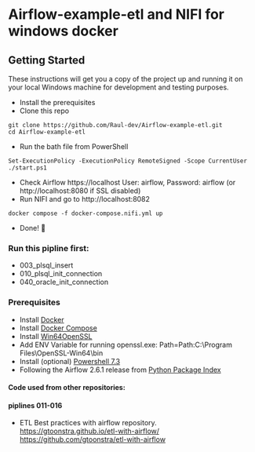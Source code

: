 # Airflow-example-etl and NIFI for windows docker

## Getting Started

These instructions will get you a copy of the project up and running it on your local Windows machine for development and testing purposes.

- Install the prerequisites
- Clone this repo
```
git clone https://github.com/Raul-dev/Airflow-example-etl.git
cd Airflow-example-etl
```
- Run the bath file from PowerShell
```
Set-ExecutionPolicy -ExecutionPolicy RemoteSigned -Scope CurrentUser
./start.ps1
```
- Check Airflow https://localhost User: airflow, Password: airflow  (or http://localhost:8080 if SSL disabled)
- Run NIFI and go to http://localhost:8082
```
docker compose -f docker-compose.nifi.yml up
```
- Done! :tada: 

### Run this pipline first:
- 003_plsql_insert
- 010_plsql_init_connection
- 040_oracle_init_connection
### Prerequisites

- Install [Docker](https://www.docker.com/)
- Install [Docker Compose](https://docs.docker.com/compose/install/)
- Install [Win64OpenSSL](https://slproweb.com/products/Win32OpenSSL.html)
- Add ENV Variable for running openssl.exe: Path=Path:C:\Program Files\OpenSSL-Win64\bin
- Install (optional) [Powershell 7.3](https://github.com/PowerShell/PowerShell/releases/download/v7.3.4/PowerShell-7.3.4-win-x64.msi)
- Following the Airflow 2.6.1 release from [Python Package Index](https://pypi.python.org/pypi/apache-airflow)


#### Code used from other repositories:

#### piplines 011-016
- ETL Best practices with airflow repository.
https://gtoonstra.github.io/etl-with-airflow/
https://github.com/gtoonstra/etl-with-airflow




